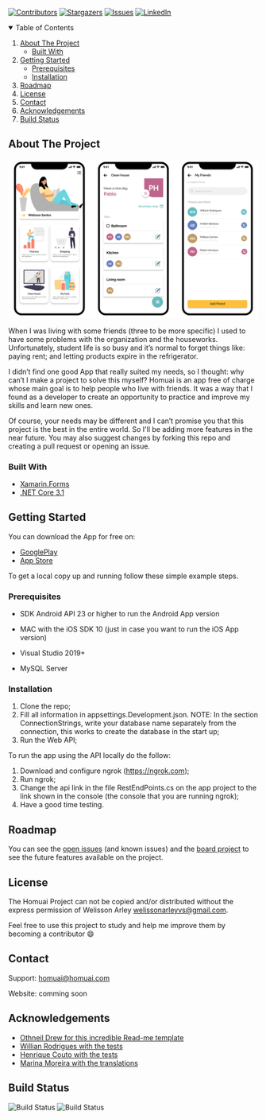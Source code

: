 [![Contributors][contributors-shield]][contributors-url]
[![Stargazers][stars-shield]][stars-url]
[![Issues][issues-shield]][issues-url]
[![LinkedIn][linkedin-shield]][linkedin-url]

<!-- TABLE OF CONTENTS -->
<details open="open">
  <summary>Table of Contents</summary>
  <ol>
    <li>
      <a href="#about-the-project">About The Project</a>
      <ul>
        <li><a href="#built-with">Built With</a></li>
      </ul>
    </li>
    <li>
      <a href="#getting-started">Getting Started</a>
      <ul>
        <li><a href="#prerequisites">Prerequisites</a></li>
        <li><a href="#installation">Installation</a></li>
      </ul>
    </li>
    <li><a href="#roadmap">Roadmap</a></li>
    <li><a href="#license">License</a></li>
    <li><a href="#contact">Contact</a></li>
    <li><a href="#acknowledgements">Acknowledgements</a></li>
    <li><a href="#build-status">Build Status</a></li>
  </ol>
</details>

<!-- ABOUT THE PROJECT -->
## About The Project

[![Homuai Screen Shot][product-screenshot]](https://example.com)

When I was living with some friends (three to be more specific) I used to have some problems with the organization and the houseworks. Unfortunately, student life is so busy and it’s normal to forget things like: paying rent; and letting products expire in the refrigerator.

I didn’t find one good App that really suited my needs, so I thought: why can’t I make a project to solve this myself? Homuai is an app free of charge whose main goal is to help people who live with friends. It was a way that I found as a developer to create an opportunity to practice and improve my skills and learn new ones.

Of course, your needs may be different and I can’t promise you that this project is the best in the entire world. So I'll be adding more features in the near future. You may also suggest changes by forking this repo and creating a pull request or opening an issue.

### Built With

* [Xamarin.Forms](https://dotnet.microsoft.com/apps/xamarin/xamarin-forms)
* [.NET Core 3.1](http://asp.net/)

<!-- GETTING STARTED -->
## Getting Started

You can download the App for free on:

* [GooglePlay](https://example.com)
* [App Store](https://example.com)

To get a local copy up and running follow these simple example steps.

### Prerequisites

* SDK Android API 23 or higher to run the Android App version

* MAC with the iOS SDK 10 (just in case you want to run the iOS App version)

* Visual Studio 2019+

* MySQL Server

### Installation

1. Clone the repo;
2. Fill all information in appsettings.Development.json. NOTE: In the section ConnectionStrings, write your database name separately from the connection, this works to create the database in the start up;
3. Run the Web API;

To run the app using the API locally do the follow:

1. Download and configure ngrok (https://ngrok.com);
2. Run ngrok;
3. Change the api link in the file RestEndPoints.cs on the app project to the link shown in the console (the console that you are running ngrok);
4. Have a good time testing.

<!-- ROADMAP -->
## Roadmap

You can see the [open issues](https://github.com/welissonArley/Homuai/issues) (and known issues) and the [board project](https://github.com/welissonArley/Homuai/projects/1) to see the future features available on the project.

<!-- LICENSE -->
## License

The Homuai Project can not be copied and/or distributed without the express permission of Welisson Arley <welissonarleyvs@gmail.com>.

Feel free to use this project to study and help me improve them by becoming a contributor :smile:

<!-- CONTACT -->
## Contact

Support: homuai@homuai.com

Website: comming soon

<!-- ACKNOWLEDGEMENTS -->
## Acknowledgements
* [Othneil Drew for this incredible Read-me template](https://github.com/othneildrew/Best-README-Template)
* [Willian Rodrigues with the tests](https://www.linkedin.com/in/willian-rodrigues-b99b76b7/)
* [Henrique Couto with the tests](https://www.linkedin.com/in/henrique-couto-3287b1133/)
* [Marina Moreira with the translations](https://www.linkedin.com/in/marina-moreira-54b4b116a/)

<!-- Build Status (Badges) -->
## Build Status
![Build Status](https://img.shields.io/github/workflow/status/welissonarley/Homuai/workflows/dotnet.yml/master?label=master&style=for-the-badge)
![Build Status](https://img.shields.io/github/workflow/status/welissonarley/Homuai/workflows/dotnet.yml/develop?label=develop&style=for-the-badge)

<!-- MARKDOWN LINKS & IMAGES -->
[product-screenshot]: readme-images/screenshot.png
[contributors-shield]: https://img.shields.io/github/contributors/welissonArley/Homuai.svg?style=for-the-badge
[contributors-url]: https://github.com/welissonArley/Homuai/graphs/contributors
[stars-shield]: https://img.shields.io/github/stars/welissonArley/Homuai.svg?style=for-the-badge
[stars-url]: https://img.shields.io/github/stars/welissonarley/Homuai/stargazers
[issues-shield]: https://img.shields.io/github/issues/welissonArley/Homuai.svg?style=for-the-badge
[issues-url]: https://github.com/welissonArley/Homuai/issues
[linkedin-shield]: https://img.shields.io/badge/-LinkedIn-black.svg?style=for-the-badge&logo=linkedin&colorB=555
[linkedin-url]: https://www.linkedin.com/in/welissonarley/